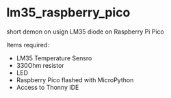 # lm35_raspberry_pico
short demon on usign LM35 diode on Raspberry Pi Pico

Items required:
* LM35 Temperature Sensro
* 330Ohm resistor
* LED
* Raspberry Pico flashed with MicroPython
* Access to Thonny IDE
